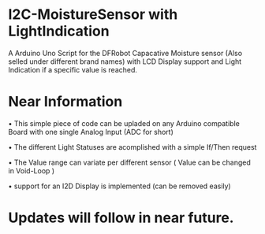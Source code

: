 # I2C-MoistureSensor with LightIndication
A Arduino Uno Script for the DFRobot Capacative Moisture sensor (Also selled under different brand names) with LCD Display support and Light Indication if a specific value is reached.


# Near Information

• This simple piece of code can be upladed on any Arduino compatible Board with one single Analog Input (ADC for short)

• The different Light Statuses are acomplished with a simple If/Then request

• The Value range can variate per different sensor
( Value can be changed in Void-Loop )

• support for an I2D Display is implemented (can be removed easily)


# Updates will follow in near future.
